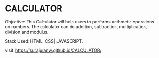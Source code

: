# CALCULATOR

Objective: This Calculator will help users to performs arithmetic operations on numbers. 
The calculator can do addition, subtraction, multiplication, division and modulus.

Stack Used: HTML| CSS| JAVASCRIPT.

visit: https://surajuranw.github.io/CALCULATOR/
